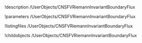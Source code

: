 !description /UserObjects/CNSFVRiemannInvariantBoundaryFlux

!parameters /UserObjects/CNSFVRiemannInvariantBoundaryFlux

!listingfiles /UserObjects/CNSFVRiemannInvariantBoundaryFlux

!childobjects /UserObjects/CNSFVRiemannInvariantBoundaryFlux
